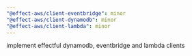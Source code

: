 ```yaml
---
"@effect-aws/client-eventbridge": minor
"@effect-aws/client-dynamodb": minor
"@effect-aws/client-lambda": minor
---
```


implement effectful dynamodb, eventbridge and lambda clients
